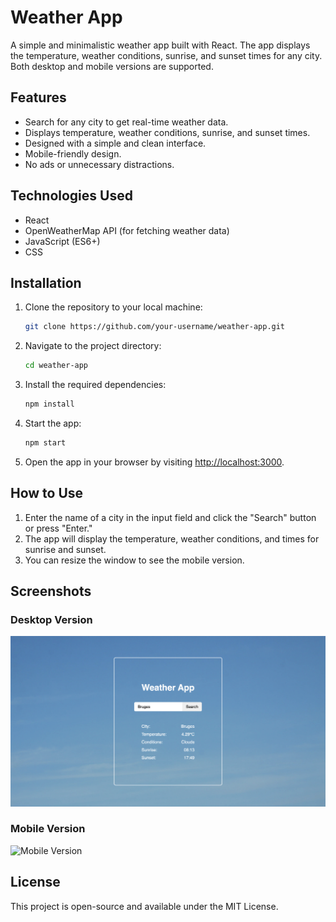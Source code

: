 # Weather App

A simple and minimalistic weather app built with React. The app displays the temperature, weather conditions, sunrise, and sunset times for any city. Both desktop and mobile versions are supported.

## Features

- Search for any city to get real-time weather data.
- Displays temperature, weather conditions, sunrise, and sunset times.
- Designed with a simple and clean interface.
- Mobile-friendly design.
- No ads or unnecessary distractions.

## Technologies Used

- React
- OpenWeatherMap API (for fetching weather data)
- JavaScript (ES6+)
- CSS

## Installation

1. Clone the repository to your local machine:
   ```sh
   git clone https://github.com/your-username/weather-app.git
   ```
2. Navigate to the project directory:
   ```sh
   cd weather-app
   ```
3. Install the required dependencies:
   ```sh
   npm install
   ```
4. Start the app:
   ```sh
   npm start
   ```
5. Open the app in your browser by visiting [http://localhost:3000](http://localhost:3000).

## How to Use

1. Enter the name of a city in the input field and click the "Search" button or press "Enter."
2. The app will display the temperature, weather conditions, and times for sunrise and sunset.
3. You can resize the window to see the mobile version.

## Screenshots

### Desktop Version  
![Desktop Version](public/assets/desktop-screenshot.png)

### Mobile Version  
<img src="public/mobile-screenshot.png" alt="Mobile Version" width="500"/>

## License

This project is open-source and available under the MIT License.

